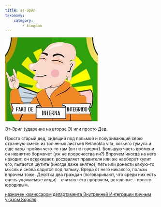 ```yaml
---
title: Эт-Эрил
taxonomy:
    category:
        - kingdom
---
```


![](Ei-eril.jpg)


Эт-Эрил (ударение на второе Э) или просто Дед. 

Просто старый дед, сидящий под пальмой и покуривающий свою странную смесь из толченых листьев Belanokta vita, козьего гумуса и еще пары-тройки чего-то там (он не говорит).
Большую часть времени он невнятно бормочет (уж не пророчества ли?) Впрочем иногда на него находит, он вскакивает, восхваляет правителя или же наоборот хулит его, пытается шутить (иногда даже внятно), петь или донести какую-то мысль и снова садится под пальму.
Вреда от него никакого, пользы впрочем тоже. Десятка два граждан (поговаривают, что среди них есть очень уважаемые люди) - считают его пророком, остальные - просто юродивым.
 
[назначен комиссаром департамента Внутренней Интеграции личным указом Короля](http://lambopedia.ru/svyashennoe-korolevstvo-lambotero/nashi-ministerstva/ministerstvo-integracii/departament-vnutrennei-integracii/et-eril/kak-et-eril-stal-komissarom)